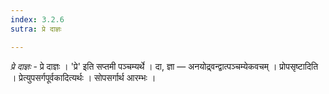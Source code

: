 ```yaml
---
index: 3.2.6
sutra: प्रे दाज्ञः

---
```

_प्रे दाज्ञः_ - प्रे दाज्ञः । 'प्रे' इति सप्तमी पञ्चम्यर्थे । दा, ज्ञा —  अनयोद्र्वन्द्वात्पञ्चम्येकवचम् । प्रोपसृष्टादिति । प्रेत्युपसर्गपूर्वकादित्यर्थः । सोपसर्गार्थ आरम्भः ।
